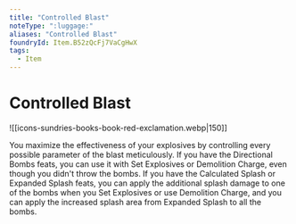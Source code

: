 ```yaml
---
title: "Controlled Blast"
noteType: ":luggage:"
aliases: "Controlled Blast"
foundryId: Item.B52zQcFj7VaCgHwX
tags:
  - Item
---
```


# Controlled Blast
![[icons-sundries-books-book-red-exclamation.webp|150]]

You maximize the effectiveness of your explosives by controlling every possible parameter of the blast meticulously. If you have the Directional Bombs feats, you can use it with Set Explosives or Demolition Charge, even though you didn't throw the bombs. If you have the Calculated Splash or Expanded Splash feats, you can apply the additional splash damage to one of the bombs when you Set Explosives or use Demolition Charge, and you can apply the increased splash area from Expanded Splash to all the bombs.
